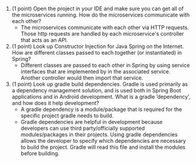 1. (1 point) Open the project in your IDE and make sure you can
    get all of the microservices running. How do the
    microservices communicate with each other?
    * The microservices communicate with each other via HTTP
      requests. Those http requests are handled by each
      microservice's controller that acts as an API.
2. (1 point) Look up Constructor Injection for Java Spring on
    the Internet. How are different classes passed to each
    together (or instantiated) in Spring?
    * Different classes are passed to each other in Spring by
      using service interfaces that are implemented by in the
      associated service. Another controller would then import
      that service.
3. (1 point) Look up gradle build dependencies. Gradle is used
    primarily as a dependency management solution,
    and is used both in Spring Boot applications and in
    Android development. What is a gradle ’dependency’,
    and how does it help development?
    * A gradle dependency is a module/package that is required
      for the specific project gradle needs to build.
    * Gradle dependencies are helpful in development because
      developers can use third party/officially supported
      modules/packages in their projects. Using gradle
      dependencies allows the developer to specify which
      dependencies are necessary to build the project. Gradle
      will read this file and install the modules before
      building.
